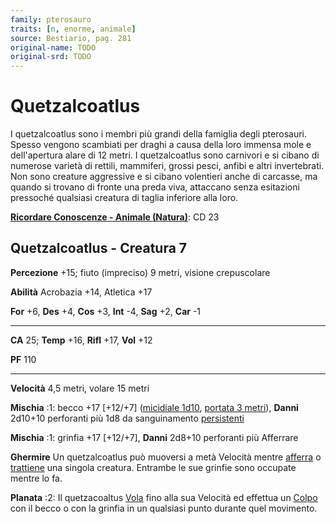 ```yaml
---
family: pterosauro
traits: [n, enorme, animale]
source: Bestiario, pag. 281
original-name: TODO
original-srd: TODO
---
```


# Quetzalcoatlus

I quetzalcoatlus sono i membri più grandi della famiglia degli pterosauri.
Spesso vengono scambiati per draghi a causa della loro immensa mole e
dell'apertura alare di 12 metri. I quetzalcoatlus sono carnivori e si cibano di
numerose varietà di rettili, mammiferi, grossi pesci, anfibi e altri
invertebrati. Non sono creature aggressive e si cibano volentieri anche di
carcasse, ma quando si trovano di fronte una preda viva, attaccano senza
esitazioni pressoché qualsiasi creatura di taglia inferiore alla loro.

**[Ricordare Conoscenze - Animale (Natura)](/azioni/abilita/ricordare-conoscenze)**:
CD 23

## Quetzalcoatlus - Creatura 7

**Percezione** +15; fiuto (impreciso) 9 metri, visione crepuscolare

**Abilità** Acrobazia +14, Atletica +17

**For** +6, **Des** +4, **Cos** +3, **Int** -4, **Sag** +2, **Car** -1

---

**CA** 25; **Temp** +16, **Rifl** +17, **Vol** +12

**PF** 110

---

**Velocità** 4,5 metri, volare 15 metri

**Mischia** :1: becco +17 \[+12/+7] ([micidiale 1d10](/tratti/micidiale),
[portata 3 metri](/tratti/portata)), **Danni** 2d10+10 perforanti più 1d8 da
sanguinamento [persistenti](/condizioni/persistenti)

**Mischia** :1: grinfia +17 \[+12/+7], **Danni** 2d8+10 perforanti più Afferrare

**Ghermire** Un quetzalcoatlus può muoversi a metà Velocità mentre
[afferra](/condizioni/afferrare) o [trattiene](/condizioni/trattenuto) una
singola creatura. Entrambe le sue grinfie sono occupate mentre lo fa.

**Planata** :2: Il quetzacoaltus [Vola](/azioni/base/volare) fino alla sua
Velocità ed effettua un [Colpo](/azioni/base/colpire) con il becco o con la
grinfia in un qualsiasi punto durante quel movimento.
